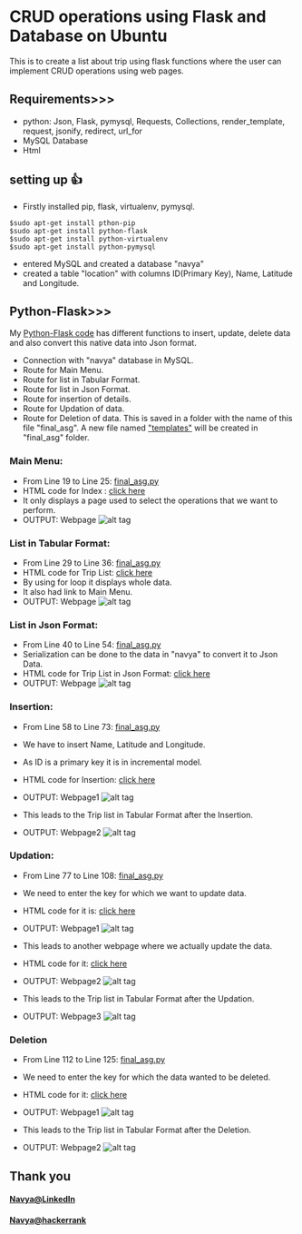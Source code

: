 # CRUD operations using Flask and Database on Ubuntu
   This is to create a list about trip using flask functions where the user can implement CRUD operations using web pages.
   
## Requirements>>>

- python: Json, Flask, pymysql, Requests, Collections, render_template, request, jsonify, redirect, url_for
- MySQL Database
- Html


## setting up :+1:
- Firstly installed pip, flask, virtualenv, pymysql.
```
$sudo apt-get install pthon-pip
$sudo apt-get install python-flask
$sudo apt-get install python-virtualenv
$sudo apt-get install python-pymysql
```
- entered MySQL and created a database "navya" 
- created a table "location" with columns ID(Primary Key), Name, Latitude and Longitude.


## Python-Flask>>>

My [Python-Flask code](https://github.com/navyadamisetti/Flask-Database-Operations/blob/master/final_asg.py) has different functions to insert, update, delete data and also convert this native data into Json format.
- Connection with "navya" database in MySQL.
- Route for Main Menu.
- Route for list in Tabular Format.
- Route for list in Json Format.
- Route for insertion of details.
- Route for Updation of data.
- Route for Deletion of data.
This is saved in a folder with the name of this file "final_asg".
A new file named ["templates"](https://github.com/navyadamisetti/Flask-Database-Operations/tree/master/templates) will be created in "final_asg" folder.

### Main Menu:

- From Line 19 to Line 25: [final_asg.py](https://github.com/navyadamisetti/Flask-Database-Operations/blob/master/final_asg.py)
- HTML code for Index : [click here](https://github.com/navyadamisetti/Flask-Database-Operations/blob/master/templates/index.html)
- It only displays a page used to select the operations that we want to perform.
- OUTPUT: Webpage
![alt tag](https://github.com/navyadamisetti/Flask-Database-Operations/blob/master/Outputss/index.png)

### List in Tabular Format:

- From Line 29 to Line 36: [final_asg.py](https://github.com/navyadamisetti/Flask-Database-Operations/blob/master/final_asg.py)
- HTML code for Trip List: [click here](https://github.com/navyadamisetti/Flask-Database-Operations/blob/master/templates/list.html)
- By using for loop it displays whole data.
- It also had link to Main Menu.
- OUTPUT: Webpage
![alt tag](https://github.com/navyadamisetti/Flask-Database-Operations/blob/master/Outputss/triplist.png)

### List in Json Format:

- From Line 40 to Line 54: [final_asg.py](https://github.com/navyadamisetti/Flask-Database-Operations/blob/master/final_asg.py)
- Serialization can be done to the data in "navya" to convert it to Json Data.
- HTML code for Trip List in Json Format: [click here](https://github.com/navyadamisetti/Flask-Database-Operations/blob/master/templates/jsonlist.html)
- OUTPUT: Webpage
![alt tag](https://github.com/navyadamisetti/Flask-Database-Operations/blob/master/Outputss/json.png)

### Insertion:

- From Line 58 to Line 73: [final_asg.py](https://github.com/navyadamisetti/Flask-Database-Operations/blob/master/final_asg.py)
- We have to insert Name, Latitude and Longitude.
- As ID is a primary key it is in incremental model.
- HTML code for Insertion: [click here](https://github.com/navyadamisetti/Flask-Database-Operations/blob/master/templates/insert.html)
- OUTPUT: Webpage1
![alt tag](https://github.com/navyadamisetti/Flask-Database-Operations/blob/master/Outputss/insert1.png)

- This leads to the Trip list in Tabular Format after the Insertion.

- OUTPUT: Webpage2
![alt tag](https://github.com/navyadamisetti/Flask-Database-Operations/blob/master/Outputss/insert2.png)

### Updation:

- From Line 77 to Line 108: [final_asg.py](https://github.com/navyadamisetti/Flask-Database-Operations/blob/master/final_asg.py)
- We need to enter the key for which we want to update data.
- HTML code for it is: [click here](https://github.com/navyadamisetti/Flask-Database-Operations/blob/master/templates/update.html)

- OUTPUT: Webpage1
![alt tag](https://github.com/navyadamisetti/Flask-Database-Operations/blob/master/Outputss/update1.png)

- This leads to another webpage where we actually update the data.
- HTML code for it: [click here](https://github.com/navyadamisetti/Flask-Database-Operations/blob/master/templates/update1.html)

- OUTPUT: Webpage2
![alt tag](https://github.com/navyadamisetti/Flask-Database-Operations/blob/master/Outputss/update2.png)

- This leads to the Trip list in Tabular Format after the Updation.

- OUTPUT: Webpage3
![alt tag](https://github.com/navyadamisetti/Flask-Database-Operations/blob/master/Outputss/update3.png)

### Deletion

- From Line 112 to Line 125: [final_asg.py](https://github.com/navyadamisetti/Flask-Database-Operations/blob/master/final_asg.py)
- We need to enter the key for which the data wanted to be deleted.
- HTML code for it: [click here](https://github.com/navyadamisetti/Flask-Database-Operations/blob/master/templates/delete.html)

- OUTPUT: Webpage1
![alt tag](https://github.com/navyadamisetti/Flask-Database-Operations/blob/master/Outputss/delete1.png)

- This leads to the Trip list in Tabular Format after the Deletion.

- OUTPUT: Webpage2
![alt tag](https://github.com/navyadamisetti/Flask-Database-Operations/blob/master/Outputss/delete2.png)
## Thank you
#### [Navya@LinkedIn](https://in.linkedin.com/in/navya-damisetti)
#### [Navya@hackerrank](https://www.hackerrank.com/Navya_14)
